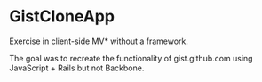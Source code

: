 # GistCloneApp

Exercise in client-side MV* without a framework. 

The goal was to recreate the functionality of gist.github.com using JavaScript + Rails but not Backbone.

